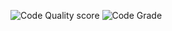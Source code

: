 ![Code Quality score](https://api.codiga.io/project/31229/score/svg)                                             ![Code Grade](https://api.codiga.io/project/31229/status/svg)


